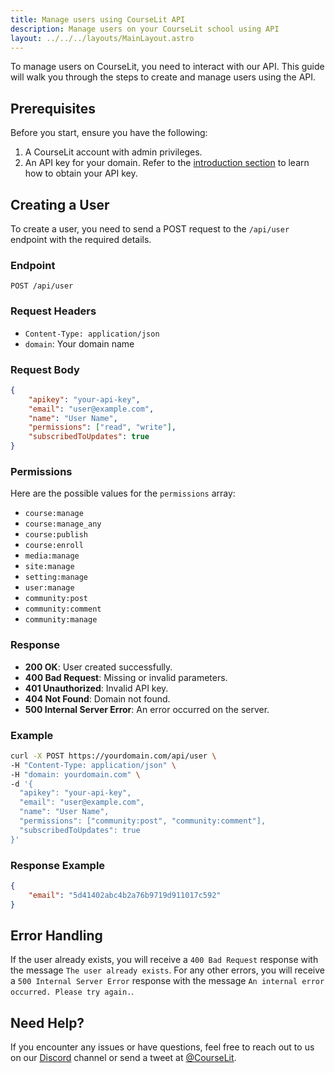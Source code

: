 ```yaml
---
title: Manage users using CourseLit API
description: Manage users on your CourseLit school using API
layout: ../../../layouts/MainLayout.astro
---
```


To manage users on CourseLit, you need to interact with our API. This guide will walk you through the steps to create and manage users using the API.

## Prerequisites

Before you start, ensure you have the following:

1. A CourseLit account with admin privileges.
2. An API key for your domain. Refer to the [introduction section](/en/developers/introduction) to learn how to obtain your API key.

## Creating a User

To create a user, you need to send a POST request to the `/api/user` endpoint with the required details.

### Endpoint

```
POST /api/user
```

### Request Headers

- `Content-Type: application/json`
- `domain`: Your domain name

### Request Body

```json
{
    "apikey": "your-api-key",
    "email": "user@example.com",
    "name": "User Name",
    "permissions": ["read", "write"],
    "subscribedToUpdates": true
}
```

### Permissions

Here are the possible values for the `permissions` array:

- `course:manage`
- `course:manage_any`
- `course:publish`
- `course:enroll`
- `media:manage`
- `site:manage`
- `setting:manage`
- `user:manage`
- `community:post`
- `community:comment`
- `community:manage`

### Response

- **200 OK**: User created successfully.
- **400 Bad Request**: Missing or invalid parameters.
- **401 Unauthorized**: Invalid API key.
- **404 Not Found**: Domain not found.
- **500 Internal Server Error**: An error occurred on the server.

### Example

```bash
curl -X POST https://yourdomain.com/api/user \
-H "Content-Type: application/json" \
-H "domain: yourdomain.com" \
-d '{
  "apikey": "your-api-key",
  "email": "user@example.com",
  "name": "User Name",
  "permissions": ["community:post", "community:comment"],
  "subscribedToUpdates": true
}'
```

### Response Example

```json
{
    "email": "5d41402abc4b2a76b9719d911017c592"
}
```

## Error Handling

If the user already exists, you will receive a `400 Bad Request` response with the message `The user already exists`. For any other errors, you will receive a `500 Internal Server Error` response with the message `An internal error occurred. Please try again.`.

## Need Help?

If you encounter any issues or have questions, feel free to reach out to us on our <a href="https://discord.com/invite/GR4bQsN" target="_blank">Discord</a> channel or send a tweet at <a href="https://twitter.com/courselit" target="_blank">@CourseLit</a>.
